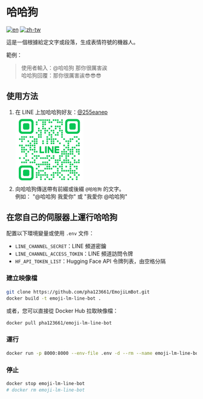 # 哈哈狗

[![en](https://img.shields.io/badge/lang-en-blue.svg)](./README-EN.md)
[![zh-tw](https://img.shields.io/badge/lang-zh--tw-yellow.svg)](./README.md)

這是一個根據給定文字或段落，生成表情符號的機器人。

範例：
> 使用者輸入：@哈哈狗 那你很厲害誒\
> 哈哈狗回覆：那你很厲害誒😎😎😎

## 使用方法

1. 在 LINE 上加哈哈狗好友：[@255eanep](https://lin.ee/teUKO7u)\
    ![QR Code](./qr-code.png)
2. 向哈哈狗傳送帶有前綴或後綴 `@哈哈狗` 的文字。\
   例如： "@哈哈狗 我愛你" 或 "我愛你 @哈哈狗"

## 在您自己的伺服器上運行哈哈狗

配置以下環境變量或使用 `.env` 文件：
- `LINE_CHANNEL_SECRET`：LINE 頻道密鑰
- `LINE_CHANNEL_ACCESS_TOKEN`：LINE 頻道訪問令牌
- `HF_API_TOKEN_LIST`：Hugging Face API 令牌列表，由空格分隔

### 建立映像檔

```bash
git clone https://github.com/pha123661/EmojiLmBot.git
docker build -t emoji-lm-line-bot .
```

或者，您可以直接從 Docker Hub 拉取映像檔：

```bash
docker pull pha123661/emoji-lm-line-bot
```

### 運行

```bash
docker run -p 8000:8000 --env-file .env -d --rm --name emoji-lm-line-bot emoji-lm-line-bot
```

### 停止

```bash
docker stop emoji-lm-line-bot
# docker rm emoji-lm-line-bot
```
